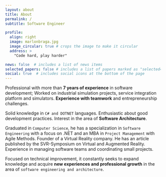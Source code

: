 ```yaml
---
layout: about
title: About
permalink: /
subtitle: Software Engineer

profile:
  align: right
  image: marlonbraga.jpg
  image_circular: true # crops the image to make it circular
  address: >
    "Code hard, play harder"

news: false  # includes a list of news items
selected_papers: false # includes a list of papers marked as "selected={true}"
social: true  # includes social icons at the bottom of the page
---
```


Professional with more than **7 years of experience** in software development; Worked on industrial simulation projects, service integration platform and simulators. **Experience with teamwork** and entrepreneurship challenges.

Solid knowledge in `C# and DOTNET` languages. Enthusiastic about good development practices. Interest in the area of **Software Architecture**.

Graduated in `Computer Science`, he has a specialization in `Software Engineering` with a focus on .NET and an MBA in `Project Management` with Agile Methods. Founder of a Virtual Reality company. He has an article published by the SVR-Symposium on Virtual and Augmented Reality. Experience in managing software teams and coordinating small projects.

Focused on technical improvement, it constantly seeks to expand knowledge and acquire **new experiences and professional growth** in the area of `software engineering and architecture`.

&nbsp;
